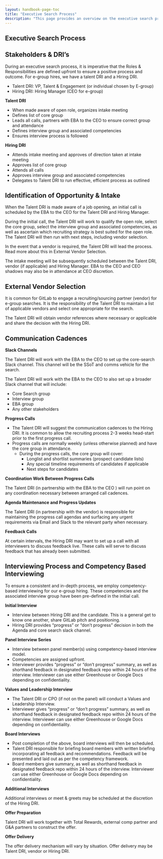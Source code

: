 ```yaml
---
layout: handbook-page-toc
title: "Executive Search Process"
description: "This page provides an overview on the executive search process"
---
```


## Executive Search Process

## Stakeholders & DRI’s

During an executive search process, it is imperative that the Roles & Responsibilities are defined upfront to ensure a positive process and outcome. For e-group hires, we have a talent DRI and a Hiring DRI. 

* Talent DRI: VP, Talent & Engagement (or individual chosen by E-group)
* Hiring DRI: Hiring Manager (CEO for e-group)

**Talent DRI**
* When made aware of open role, organizes intake meeting
* Defines list of core group
* Leads all calls, partners with EBA to the CEO to ensure correct group and attendance 
* Defines interview group and associated competencies
* Ensures interview process is followed

**Hiring DRI**
* Attends intake meeting and approves of direction taken at intake meeting
* Approves list of core group 
* Attends all calls
* Approves interview group and associated competencies
* Delegates to Talent DRI to run effective, efficient process as outlined


## Identification of Opportunity & Intake

When the Talent DRI is made aware of a job opening, an initial call is scheduled by the EBA to the CEO for the Talent DRI and Hiring Manager.

During the initial call, the Talent DRI will work to qualify the open role, select the core group, select the interview group and associated competencies, as well as ascertain which recruiting strategy is best suited for the open role. The Talent DRI will then run with next steps, including vendor selection.

In the event that a vendor is required, the Talent DRI will lead the process. Read more about this in External Vendor Selection.

The intake meeting will be subsequently scheduled between the Talent DRI, vendor (if applicable) and Hiring Manager. EBA to the CEO and CEO shadows may also be in attendance at CEO discretion.


## External Vendor Selection

It is common for GitLab to engage a recruiting/sourcing partner (vendor) for e-group searches. It is the responsibility of the Talent DRI to maintain a list of applicable vendors and select one appropriate for the search.

The Talent DRI will obtain vendor references where necessary or applicable and share the decision with the Hiring DRI.


## Communication Cadences
**Slack Channels**

The Talent DRI will work with the EBA to the CEO to set up the core-search Slack channel. This channel will be the SSoT and comms vehicle for the search.

The Talent DRI will work with the EBA to the CEO to also set up a broader Slack channel that will include:

* Core Search group
* Interview group
* EBA group
* Any other stakeholders

**Progress Calls**
* The Talent DRI will suggest the communication cadences to the Hiring DRI. It is common to allow the recruiting process 2-3 weeks head-start prior to the first progress call.
* Progress calls are normally weekly (unless otherwise planned) and have the core group in attendance.
    * During the progress calls, the core group will cover:
        * Longlist and shortlist summaries (prospect candidate lists)
        * Any special timeline requirements of candidates if applicable
        * Next steps for candidates 

**Coordination Work Between Progress Calls**

The Talent DRI (in partnership with the EBA to the CEO ) will run point on any coordination necessary between arranged call cadences.

**Agenda Maintenance and Progress Updates**

The Talent DRI (in partnership with the vendor) is responsible for maintaining the progress call agendas and surfacing any urgent requirements via Email and Slack to the relevant party when necessary.

**Feedback Calls**

At certain intervals, the Hiring DRI may want to set up a call with all interviewers to discuss feedback live. These calls will serve to discuss feedback that has already been submitted.

## Interviewing Process and Competency Based Interviewing

To ensure a consistent and in-depth process, we employ competency-based interviewing for our e-group hiring. These competencies and the associated interview group have been pre-defined in the initial call.

**Initial Interview**
* Interview between Hiring DRI and the candidate. This is a general get to know one another, share GitLab pitch and positioning. 
* Hiring DRI provides “progress” or “don’t progress” decision in both the Agenda and core search slack channel.

**Panel Interview Series**
* Interview between panel member(s) using competency-based interview model.
* Competencies are assigned upfront.
* Interviewer provides “progress” or “don’t progress” summary, as well as shorthand feedback in designated feedback repo within 24 hours of the interview. Interviewer can use either Greenhouse or Google Docs depending on confidentiality.

**Values and Leadership Interview**
* The Talent DRI or CPO (if not on the panel) will conduct a Values and Leadership Interview. 
* Interviewer gives “progress” or “don’t progress” summary, as well as shorthand feedback in designated feedback repo within 24 hours of the interview. Interviewer can use either Greenhouse or Google Docs depending on confidentiality.

**Board Interviews**
* Post completion of the above, board interviews will then be scheduled.
* Talent DRI responsible for briefing board members with written briefing incorporating all feedback and recommendations. Feedback will be presented and laid out as per the competency framework.
* Board members give summary, as well as shorthand feedback in designated feedback repo within 24 hours of the interview. Interviewer can use either Greenhouse or Google Docs depending on confidentiality.

**Additional Interviews**

Additional interviews or meet & greets may be scheduled at the discretion of the Hiring DRI.

**Offer Preparation**

Talent DRI will work together with Total Rewards, external comp partner and G&A partners to construct the offer.

**Offer Delivery**

The offer delivery mechanism will vary by situation. Offer delivery may be Talent DRI, vendor or Hiring DRI.

